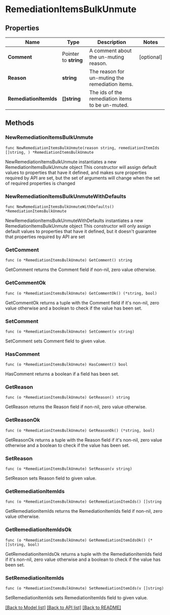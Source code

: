 # RemediationItemsBulkUnmute

## Properties

Name | Type | Description | Notes
------------ | ------------- | ------------- | -------------
**Comment** | Pointer to **string** | A comment about the un-muting reason. | [optional] 
**Reason** | **string** | The reason for un-muting the remediation items. | 
**RemediationItemIds** | **[]string** | The ids of the remediation items to be un-muted. | 

## Methods

### NewRemediationItemsBulkUnmute

`func NewRemediationItemsBulkUnmute(reason string, remediationItemIds []string, ) *RemediationItemsBulkUnmute`

NewRemediationItemsBulkUnmute instantiates a new RemediationItemsBulkUnmute object
This constructor will assign default values to properties that have it defined,
and makes sure properties required by API are set, but the set of arguments
will change when the set of required properties is changed

### NewRemediationItemsBulkUnmuteWithDefaults

`func NewRemediationItemsBulkUnmuteWithDefaults() *RemediationItemsBulkUnmute`

NewRemediationItemsBulkUnmuteWithDefaults instantiates a new RemediationItemsBulkUnmute object
This constructor will only assign default values to properties that have it defined,
but it doesn't guarantee that properties required by API are set

### GetComment

`func (o *RemediationItemsBulkUnmute) GetComment() string`

GetComment returns the Comment field if non-nil, zero value otherwise.

### GetCommentOk

`func (o *RemediationItemsBulkUnmute) GetCommentOk() (*string, bool)`

GetCommentOk returns a tuple with the Comment field if it's non-nil, zero value otherwise
and a boolean to check if the value has been set.

### SetComment

`func (o *RemediationItemsBulkUnmute) SetComment(v string)`

SetComment sets Comment field to given value.

### HasComment

`func (o *RemediationItemsBulkUnmute) HasComment() bool`

HasComment returns a boolean if a field has been set.

### GetReason

`func (o *RemediationItemsBulkUnmute) GetReason() string`

GetReason returns the Reason field if non-nil, zero value otherwise.

### GetReasonOk

`func (o *RemediationItemsBulkUnmute) GetReasonOk() (*string, bool)`

GetReasonOk returns a tuple with the Reason field if it's non-nil, zero value otherwise
and a boolean to check if the value has been set.

### SetReason

`func (o *RemediationItemsBulkUnmute) SetReason(v string)`

SetReason sets Reason field to given value.


### GetRemediationItemIds

`func (o *RemediationItemsBulkUnmute) GetRemediationItemIds() []string`

GetRemediationItemIds returns the RemediationItemIds field if non-nil, zero value otherwise.

### GetRemediationItemIdsOk

`func (o *RemediationItemsBulkUnmute) GetRemediationItemIdsOk() (*[]string, bool)`

GetRemediationItemIdsOk returns a tuple with the RemediationItemIds field if it's non-nil, zero value otherwise
and a boolean to check if the value has been set.

### SetRemediationItemIds

`func (o *RemediationItemsBulkUnmute) SetRemediationItemIds(v []string)`

SetRemediationItemIds sets RemediationItemIds field to given value.



[[Back to Model list]](../README.md#documentation-for-models) [[Back to API list]](../README.md#documentation-for-api-endpoints) [[Back to README]](../README.md)


